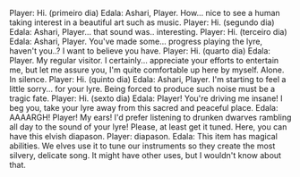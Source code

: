 Player: Hi. (primeiro dia)
Edala: Ashari, Player. How... nice to see a human taking interest in a beautiful art such as music.
Player: Hi. (segundo dia)
Edala: Ashari, Player... that sound was.. interesting.
Player: Hi. (terceiro dia)
Edala: Ashari, Player. You've made some... progress playing the lyre, haven't you..? I want to believe you have.
Player: Hi. (quarto dia)
Edala: Player. My regular visitor. I certainly... appreciate your efforts to entertain me, but let me assure you, I'm quite comfortable up here by myself. Alone. In silence.
Player: Hi. (quinto dia)
Edala: Ashari, Player. I'm starting to feel a little sorry... for your lyre. Being forced to produce such noise must be a tragic fate.
Player: Hi. (sexto dia)
Edala: Player! You're driving me insane! I beg you, take your lyre away from this sacred and peaceful place.
Edala: AAAARGH! Player! My ears! I'd prefer listening to drunken dwarves rambling all day to the sound of your lyre! Please, at least get it tuned. Here, you can have this elvish diapason.
Player: diapason.
Edala: This item has magical abilities. We elves use it to tune our instruments so they create the most silvery, delicate song. It might have other uses, but I wouldn't know about that.